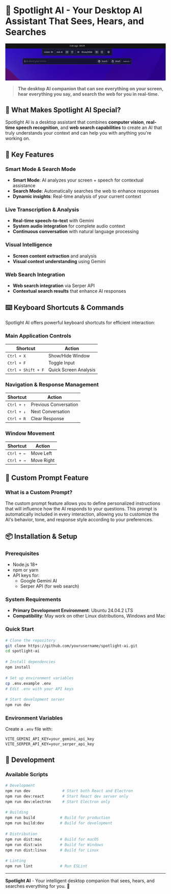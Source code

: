 # 🎯 Spotlight AI - Your Desktop AI Assistant That Sees, Hears, and Searches

<div align="center">
  <img src="app-photo.png" alt="Spotlight AI Desktop Application Interface" width="600" />
</div>

> **The desktop AI companion that can see everything on your screen, hear everything you say, and search the web for you in real-time.**

## 🌟 What Makes Spotlight AI Special?

Spotlight AI is a  desktop assistant that combines **computer vision**, **real-time speech recognition**, and **web search capabilities** to create an AI that truly understands your context and can help you with anything you're working on.

## 🚀 Key Features

### **Smart Mode & Search Mode**
- **Smart Mode**: AI analyzes your screen + speech for contextual assistance
- **Search Mode**: Automatically searches the web to enhance responses  
- **Dynamic insights**: Real-time analysis of your current context

### **Live Transcription & Analysis**
- **Real-time speech-to-text** with Gemini
- **System audio integration** for complete audio context
- **Continuous conversation** with natural language processing

### **Visual Intelligence**
- **Screen content extraction** and analysis
- **Visual context understanding** using Gemini

### **Web Search Integration**
- **Web search integration** via Serper API
- **Contextual search results** that enhance AI responses

## ⌨️ Keyboard Shortcuts & Commands

Spotlight AI offers powerful keyboard shortcuts for efficient interaction:

### **Main Application Controls**
| Shortcut | Action |
|----------|--------|
| `Ctrl + X` | Show/Hide Window |
| `Ctrl + F` | Toggle Input |
| `Ctrl + Shift + F` | Quick Screen Analysis |

### **Navigation & Response Management**
| Shortcut | Action |
|----------|--------|
| `Ctrl + ↑` | Previous Conversation |
| `Ctrl + ↓` | Next Conversation |
| `Ctrl + R` | Clear Response |

### **Window Movement**
| Shortcut | Action |
|----------|--------|
| `Ctrl + ←` | Move Left |
| `Ctrl + →` | Move Right |


## 🎨 Custom Prompt Feature

### **What is a Custom Prompt?**
The custom prompt feature allows you to define personalized instructions that will influence how the AI responds to your questions. This prompt is automatically included in every interaction, allowing you to customize the AI's behavior, tone, and response style according to your preferences.

## 📦 Installation & Setup

### Prerequisites
- Node.js 18+ 
- npm or yarn
- API keys for:
  - Google Gemini AI
  - Serper API (for web search)

### System Requirements
- **Primary Development Environment**: Ubuntu 24.04.2 LTS
- **Compatibility**: May work on other Linux distributions, Windows and Mac

### Quick Start

```bash
# Clone the repository
git clone https://github.com/yourusername/spotlight-ai.git
cd spotlight-ai

# Install dependencies
npm install

# Set up environment variables
cp .env.example .env
# Edit .env with your API keys

# Start development server
npm run dev
```

### Environment Variables

Create a `.env` file with:

```env
VITE_GEMINI_API_KEY=your_gemini_api_key
VITE_SERPER_API_KEY=your_serper_api_key
```

## 🔧 Development

### Available Scripts

```bash
# Development
npm run dev              # Start both React and Electron
npm run dev:react        # Start React dev server only
npm run dev:electron     # Start Electron only

# Building
npm run build           # Build for production
npm run build:dev       # Build for development

# Distribution
npm run dist:mac        # Build for macOS
npm run dist:win        # Build for Windows
npm run dist:linux      # Build for Linux

# Linting
npm run lint            # Run ESLint
```

---

**Spotlight AI** - Your intelligent desktop companion that sees, hears, and searches everything for you. 🚀
